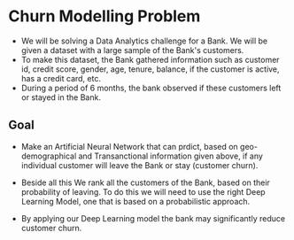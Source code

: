 # Churn Modelling Problem

- We will be solving a Data Analytics challenge for a Bank. We will be given a dataset with a large sample of the Bank's customers.
- To make this dataset, the Bank gathered information such as customer id, credit score, gender, age, tenure, balance, if the customer is active, has a credit card, etc.
- During a period of 6 months, the bank observed if these customers left or stayed in the Bank.

## Goal 

- Make an Artificial Neural Network that can prdict, based on geo-demographical and Transanctional information given above, if any individual customer will leave the Bank or stay (customer churn).

- Beside all this We rank all the customers of the Bank, based on their probability of leaving. To do this we will need to use the right Deep Learning Model, one that is based on a probabilistic approach.

- By applying our Deep Learning model the bank may significantly reduce customer churn.
